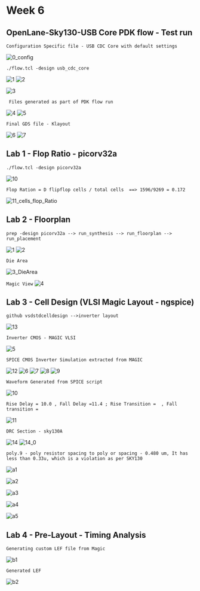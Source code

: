 # Week 6
## OpenLane-Sky130-USB Core PDK flow - Test run ##
``` Configuration Specific file - USB CDC Core with default settings ```

![0_config](https://github.com/user-attachments/assets/e7a0bae2-90b9-4b31-9b5f-adcb7e1bd0f1)

``` ./flow.tcl -design usb_cdc_core ```

![1](https://github.com/user-attachments/assets/bf80fa1c-dd68-4c80-80b5-0bcf6d5d5b78)
![2](https://github.com/user-attachments/assets/600c7ee0-f586-4d26-900f-ec0e23e2b1f8)



![3](https://github.com/user-attachments/assets/24556bc9-3a8c-4f2b-97ab-71a65e7c85e2)

``` Files generated as part of PDK flow run```

![4](https://github.com/user-attachments/assets/28e7d525-7f02-4b54-8035-201fe367995d)
![5](https://github.com/user-attachments/assets/9a032c49-9948-4a1f-841e-36d50aaddf16)

``` Final GDS file - Klayout ```

![6](https://github.com/user-attachments/assets/b9e8c225-db95-4707-a64e-658faa484ddd)
![7](https://github.com/user-attachments/assets/908e5777-6a55-487a-b8ac-69af4c68bcc5)

## Lab 1 - Flop Ratio - picorv32a

``` ./flow.tcl -design picorv32a ```

![10](https://github.com/user-attachments/assets/bbe5150a-0581-4107-9670-16256ad1159e)

``` Flop Ration = D flipflop cells / total cells  ==> 1596/9269 = 0.172 ```

![11_cells_flop_Ratio](https://github.com/user-attachments/assets/9b4a87d9-0c93-41d6-877b-5c4159040703)

## Lab 2 - Floorplan

``` prep -design picorv32a --> run_synthesis --> run_floorplan --> run_placement ```

![1](https://github.com/user-attachments/assets/33c7eee5-c32f-4791-9054-3bb5c085bebc)
![2](https://github.com/user-attachments/assets/cd72a672-99ad-40a1-a893-8e358bf99432)

``` Die Area ```

![3_DieArea](https://github.com/user-attachments/assets/a06e086c-0f9b-4ee0-95a7-ba9dd8aaf840)

``` Magic View ```
![4](https://github.com/user-attachments/assets/e2b23214-f632-4237-9603-82e801cea842)

## Lab 3 - Cell Design (VLSI Magic Layout - ngspice)

```github vsdstdcelldesign -->inverter layout```

![13](https://github.com/user-attachments/assets/a9814d36-c9e8-441e-9334-16be47d99532)


``` Inverter CMOS - MAGIC VLSI ```

![5](https://github.com/user-attachments/assets/6f42e796-b720-4edd-a61b-41038af3eb49)

```SPICE CMOS Inverter Simulation extracted from MAGIC```

![12](https://github.com/user-attachments/assets/49c69f9c-c75c-4035-9327-c152e28f49e7)
![6](https://github.com/user-attachments/assets/aa024c53-c78b-4710-8621-9d7a1d6356d8)
![7](https://github.com/user-attachments/assets/c33b604b-0dbd-4d75-907d-f4f15bdc3384)
![8](https://github.com/user-attachments/assets/039a4fff-f5a1-4ff6-8f2e-525c7c74127b)
![9](https://github.com/user-attachments/assets/0fd92e7c-a3fa-4995-a92b-45cd1969e6f7)

``` Waveform Generated from SPICE script ```

![10](https://github.com/user-attachments/assets/f07a2027-64b6-4b4a-9049-6f4e09a770bd)

``` Rise Delay = 10.0 , Fall Delay =11.4 ; Rise Transition =  , Fall transition = ```

![11](https://github.com/user-attachments/assets/ea762cb1-4631-4a18-befe-97459f3eb5c3)

```DRC Section - sky130A ```

![14](https://github.com/user-attachments/assets/ffe1b182-a0b1-429e-813b-417f843bf6e8)
![14_0](https://github.com/user-attachments/assets/b4be1c64-8d6c-481f-bf74-808ea43324e9)

```poly.9 - poly resistor spacing to poly or spacing - 0.480 um, It has less than 0.33u, which is a violation as per SKY130 ``` 

![a1](https://github.com/user-attachments/assets/a927021f-7121-4385-9d92-5ecaa2d03427)
  
![a2](https://github.com/user-attachments/assets/a97035e5-9ab0-412d-8a2e-5c11b5091c7a)
 
![a3](https://github.com/user-attachments/assets/fbb6b1fb-09d6-41f0-bb84-24a901498597)

![a4](https://github.com/user-attachments/assets/c2d05bed-2b89-4e52-82bc-417b4f356dfe)

![a5](https://github.com/user-attachments/assets/8b4fd614-6f66-4ba1-a90e-4556bcbf9da0)

## Lab 4 - Pre-Layout - Timing Analysis

``` Generating custom LEF file from Magic ```

![b1](https://github.com/user-attachments/assets/a3d4352f-0fdf-4c7a-9719-303ed133482e)

``` Generated LEF ```

![b2](https://github.com/user-attachments/assets/d8ec4499-257c-4cbf-b6cc-5fc35dfceaae)

